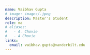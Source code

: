 ```yaml
---
name: Vaibhav Gupta
# image: images/.jpeg
description: Master's Student
role: ma
# aliases:
#   - A. Chovie
#   - A Chovie
links:
  email: vaibhav.gupta@vanderbilt.edu
---
```

